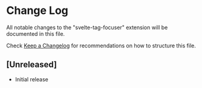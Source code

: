 # Change Log

All notable changes to the "svelte-tag-focuser" extension will be documented in this file.

Check [Keep a Changelog](http://keepachangelog.com/) for recommendations on how to structure this file.

## [Unreleased]

- Initial release